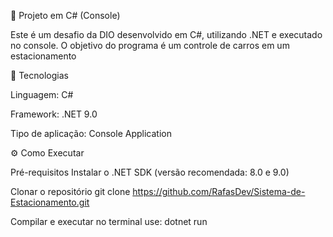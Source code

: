📌 Projeto em C# (Console)

Este é um desafio da DIO desenvolvido em C#, utilizando .NET e executado no console. O objetivo do programa é um controle de carros em um estacionamento

🚀 Tecnologias

Linguagem: C#

Framework: .NET 9.0

Tipo de aplicação: Console Application

⚙️ Como Executar

Pré-requisitos
Instalar o .NET SDK (versão recomendada: 8.0 e 9.0)

Clonar o repositório git clone https://github.com/RafasDev/Sistema-de-Estacionamento.git

Compilar e executar no terminal use: dotnet run

